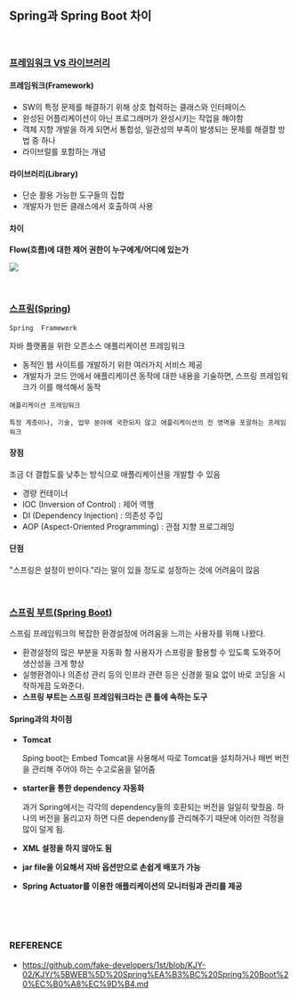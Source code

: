 ## Spring과 Spring Boot 차이

<br>

### <u>프레임워크 VS 라이브러리</u>

#### 프레임워크(Framework)

* SW의 특정 문제를 해결하기 위해 상호 협력하는 클래스와 인터페이스
* 완성된 어플리케이션이 아닌 프로그래머가 완성시키는 작업을 해야함
* 객체 지향 개발을 하게 되면서 통합성, 일관성의 부족이 발생되는 문제를 해결할 방법 중 하나
* 라이브럴를 포함하는 개념

#### 라이브러리(Library)

* 단순 활용 가능한 도구들의 집합
* 개발자가 만든 클래스에서 호출하여 사용

#### 차이

**Flow(흐름)에 대한 제어 권한이 누구에게/어디에 있는가**

![](C:\Users\jyb63\Desktop\취업스터디\1st\BJY\resource\framework_library.jpg)

<br>

### <u>스프링(Spring)</u> 

`Spring  Framework`

자바 플랫폼을 위한 오픈소스 애플리케이션 프레임워크

* 동적인 웹 사이트를 개발하기 위한 여러가지 서비스 제공
* 개발자가 코드 안에서 애플리케이션 동작에 대한 내용을 기술하면, 스프링 프레임워크가 이를 해석해서 동작

~~~
애플리케이션 프레임워크

특정 계층이나, 기술, 업무 분야에 국한되지 않고 애플리케이션의 전 영역을 포괄하는 프레임워크
~~~

#### 장점

조금 더 결합도를 낮추는 방식으로 애플리케이션을 개발할 수 있음

* 경량 컨테이너
* IOC (Inversion of Control) : 제어 역행
* DI (Dependency Injection) : 의존성 주입
* AOP (Aspect-Oriented Programming) : 관점 지향 프로그래밍

#### 단점

"스프링은 설정이 반이다."라는 말이 있을 정도로 설정하는 것에 어려움이 많음

<br>

### <u>스프링 부트(Spring Boot)</u>

스프림 프레임워크의 복잡한 환경설정에 어려움을 느끼는 사용자를 위해 나왔다.

* 환경설정의 많은 부분을 자동화 함
  사용자가 스프링을 활용할 수 있도록 도와주어 생산성을 크게 향상
* 실행환경이나 의존성 관리 등의 인프라 관련 등은 신경쓸 필요 없이 바로 코딩을 시작하게끔 도와준다.
* **스프링 부트는 스프링 프레임워크라는 큰 틀에 속하는 도구**

#### Spring과의 차이점

* **Tomcat**

  Sping boot는 Embed Tomcat을 사용해서 따로 Tomcat을 설치하거나 매번 버전을 관리해 주어야 하는 수고로움을 덜어줌

* **starter을 통한 dependency 자동화**

  과거 Spring에서는 각각의 dependency들의 호환되는 버전을 일일히 맞줬음. 하나의 버전을 올리고자 하면 다른 dependeny를 관리해주기 때문에 이러한 걱정을 많이 덜게 됨.

* **XML 설정을 하지 않아도 됨**

* **jar file을 이요해서 자바 옵션만으로 손쉽게 배포가 가능**

* **Spring Actuator를 이용한 애플리케이션의 모니터링과 관리를 제공**

<br>

<br>

<br>

### REFERENCE

* https://github.com/fake-developers/1st/blob/KJY-02/KJY/%5BWEB%5D%20Spring%EA%B3%BC%20Spring%20Boot%20%EC%B0%A8%EC%9D%B4.md

